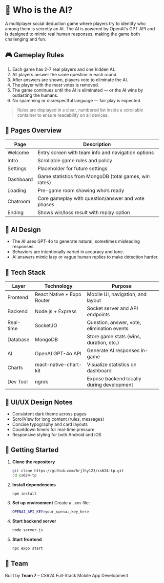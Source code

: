 
# 🤖 Who is the AI?

A multiplayer social deduction game where players try to identify who among them is secretly an AI. The AI is powered by OpenAI's GPT API and is designed to mimic real human responses, making the game both challenging and fun.

## 🎮 Gameplay Rules

1. Each game has 2–7 real players and one hidden AI.
2. All players answer the same question in each round.
3. After answers are shown, players vote to eliminate the AI.
4. The player with the most votes is removed.
5. The game continues until the AI is eliminated — or the AI wins by outlasting the humans.
6. No spamming or disrespectful language — fair play is expected.

> Rules are displayed in a clear, numbered list inside a scrollable container to ensure readability on all devices.

## 📱 Pages Overview

| Page         | Description                                           |
|--------------|-------------------------------------------------------|
| Welcome      | Entry screen with team info and navigation options   |
| Intro        | Scrollable game rules and policy                     |
| Settings     | Placeholder for future settings                      |
| Dashboard    | Game statistics from MongoDB (total games, win rates)|
| Loading      | Pre-game room showing who’s ready                    |
| Chatroom     | Core gameplay with question/answer and vote phases   |
| Ending       | Shows win/loss result with replay option             |

## 🧠 AI Design

- The AI uses GPT-4o to generate natural, sometimes misleading responses.
- Behaviors are intentionally varied in accuracy and tone.
- AI answers mimic lazy or vague human replies to make detection harder.

## 🧩 Tech Stack

| Layer      | Technology                      | Purpose                                       |
|------------|----------------------------------|-----------------------------------------------|
| Frontend   | React Native + Expo Router       | Mobile UI, navigation, and layout             |
| Backend    | Node.js + Express                | Socket server and API endpoints               |
| Real-time  | Socket.IO                        | Question, answer, vote, elimination events    |
| Database   | MongoDB                          | Store game stats (wins, duration, etc.)       |
| AI         | OpenAI GPT-4o API                | Generate AI responses in-game                 |
| Charts     | react-native-chart-kit           | Visualize statistics on dashboard             |
| Dev Tool   | ngrok                            | Expose backend locally during development     |

## 🎨 UI/UX Design Notes

- Consistent dark theme across pages  
- ScrollView for long content (rules, messages)  
- Concise typography and card layouts  
- Countdown timers for real-time pressure  
- Responsive styling for both Android and iOS

## 🚀 Getting Started

1. **Clone the repository**
   ```bash
   git clone https://github.com/hrjlhy123/cs624-tp.git
   cd cs624-tp
   ```

2. **Install dependencies**
   ```bash
   npm install
   ```

3. **Set up environment**
   Create a `.env` file:
   ```bash
   OPENAI_API_KEY=your_openai_key_here
   ```

4. **Start backend server**
   ```bash
   node server.js
   ```

5. **Start frontend**
   ```bash
   npx expo start
   ```

## 👥 Team

Built by **Team 7** – CS624 Full-Stack Mobile App Development
